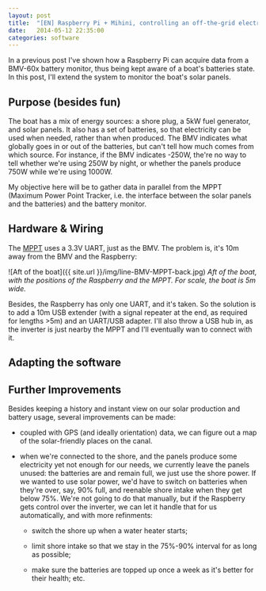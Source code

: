 ```yaml
---
layout: post
title:  "[EN] Raspberry Pi + Mihini, controlling an off-the-grid electrical installation, part II"
date:   2014-05-12 22:35:00
categories: software
---
```


In a previous post I've shown how a Raspberry Pi can acquire data from
a BMV-60x battery monitor, thus being kept aware of a boat's batteries
state. In this post, I'll extend the system to monitor the boat's
solar panels.

Purpose (besides fun)
---------------------

The boat has a mix of energy sources: a shore plug, a 5kW fuel
generator, and solar panels. It also has a set of batteries, so that
electricity can be used when needed, rather than when produced. The
BMV indicates what globally goes in or out of the batteries, but can't
tell how much comes from which source. For instance, if the BMV
indicates -250W, the're no way to tell whether we're using 250W by
night, or whether the panels produce 750W while we're using 1000W.

My objective here will be to gather data in parallel from the MPPT
(Maximum Power Point Tracker, i.e. the interface between the solar
panels and the batteries) and the battery monitor.


Hardware & Wiring
-----------------

The [MPPT]() uses a 3.3V UART, just as the BMV. The problem is, it's
10m away from the BMV and the Raspberry:

![Aft of the boat]({{ site.url }}/img/line-BMV-MPPT-back.jpg)
_Aft of the boat, with the positions of the Raspberry and the
MPPT. For scale, the boat is 5m wide._

Besides, the Raspberry has only one UART, and it's taken. So the
solution is to add a 10m USB extender (with a signal repeater at the
end, as required for lengths >5m) and an UART/USB adapter. I'll also
throw a USB hub in, as the inverter is just nearby the MPPT and I'll
eventually wan to connect with it.

Adapting the software
---------------------

Further Improvements
--------------------

Besides keeping a history and instant view on our solar production and
battery usage, several improvements can be made:

* coupled with GPS (and ideally orientation) data, we can figure out a
  map of the solar-friendly places on the canal.

* when we're connected to the shore, and the panels produce some
  electricity yet not enough for our needs, we currently leave the
  panels unused: the batteries are and remain full, we just use the
  shore power. If we wanted to use solar power, we'd have to switch on
  batteries when they're over, say, 90% full, and reenable shore
  intake when they get below 75%. We're not going to do that manually,
  but if the Raspberry gets control over the inverter, we can let it
  handle that for us automatically, and with more refinments:

  * switch the shore up when a water heater starts;

  * limit shore intake so that we stay in the 75%-90% interval for as
    long as possible;

  * make sure the batteries are topped up once a week as it's better
    for their health; etc.
